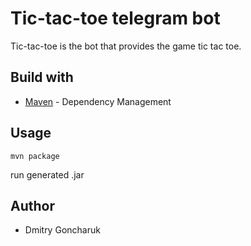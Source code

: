# Tic-tac-toe telegram bot

Tic-tac-toe is the bot that provides the game tic tac toe.

## Build with
 * [Maven](https://maven.apache.org/) - Dependency Management

## Usage

```
mvn package
```
 run generated .jar

## Author
* Dmitry Goncharuk